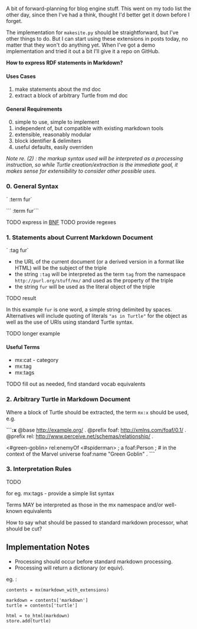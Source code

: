 <!-- title: Turtle Markdown Extensions -->

A bit of forward-planning for blog engine stuff. This went on my todo list the other day, since then I've had a think, thought I'd better get it down before I forget.

The implementation for `makesite.py` should be straightforward, but I've other things to do. But I can start using these extensions in posts today, no matter that they won't do anything yet. When I've got a demo implementation and tried it out a bit I'll give it a repo on GitHub.

**How to express RDF statements in Markdown?**

#### Uses Cases

1. make statements about the md doc
2. extract a block of arbitrary Turtle from md doc

#### General Requirements

0. simple to use, simple to implement
1. independent of, but compatible with existing markdown tools
2. extensible, reasonably modular
3. block identifier & delimiters
4. useful defaults, easily overriden

_Note re. (2) : the markup syntax used will be interpreted as a processing instruction, so while Turtle creation/extraction is the immediate goal, it makes sense for extensibility to consider other possible uses._

### 0. General Syntax

\` :term fur\`

\`\`\` :term fur\`\`\`

TODO express in [BNF](https://en.wikipedia.org/wiki/Backus%E2%80%93Naur_form)
TODO provide regexes

### 1. Statements about Current Markdown Document

\` :tag fur\`

- the URL of the current document (or a derived version in a format like HTML) will be the subject of the triple
- the string `:tag` will be interpreted as the term `tag` from the namespace `http://purl.org/stuff/mx/` and used as the property of the triple
- the string `fur` will be used as the literal object of the triple

TODO result

In this example `fur` is one word, a simple string delimited by spaces. Alternatives will include quoting of literals `"as in Turtle"` for the object as well as the use of URIs using standard Turtle syntax.

TODO longer example

#### Useful Terms

- mx:cat - category
- mx:tag
- mx:tags

TODO fill out as needed, find standard vocab equivalents

### 2. Arbitrary Turtle in Markdown Document

Where a block of Turtle should be extracted, the term `mx:x` should be used, e.g.

**\`\`\`:x**
@base <http://example.org/> .
@prefix foaf: <http://xmlns.com/foaf/0.1/> .
@prefix rel: <http://www.perceive.net/schemas/relationship/> .

<#green-goblin>
rel:enemyOf <#spiderman> ;
a foaf:Person ; # in the context of the Marvel universe
foaf:name "Green Goblin" .
**\`\`\`**

### 3. Interpretation Rules

TODO

for eg. mx:tags - provide a simple list syntax

Terms MAY be interpreted as those in the mx namespace and/or well-known equivalents

How to say what should be passed to standard markdown processor, what should be cut?

## Implementation Notes

- Processing should occur before standard markdown processing.
- Processing will return a dictionary (or equiv).

eg. :

```
contents = mx(markdown_with_extensions)

markdown = contents['markdown']
turtle = contents['turtle']

html = to_html(markdown)
store.add(turtle)
```
